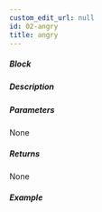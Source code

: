 ```yaml
---
custom_edit_url: null
id: 02-angry
title: angry
---
```


##### Block

<!-- image -->

##### Description

<!-- description -->

##### Parameters

None <!-- image -->

##### Returns

None

##### Example

<!-- image -->
